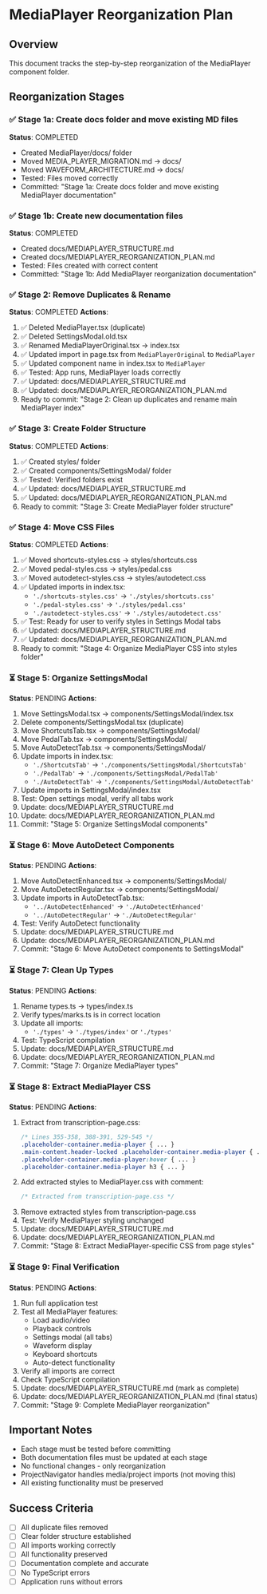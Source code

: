 # MediaPlayer Reorganization Plan

## Overview
This document tracks the step-by-step reorganization of the MediaPlayer component folder.

## Reorganization Stages

### ✅ Stage 1a: Create docs folder and move existing MD files
**Status**: COMPLETED
- Created MediaPlayer/docs/ folder
- Moved MEDIA_PLAYER_MIGRATION.md → docs/
- Moved WAVEFORM_ARCHITECTURE.md → docs/
- Tested: Files moved correctly
- Committed: "Stage 1a: Create docs folder and move existing MediaPlayer documentation"

### ✅ Stage 1b: Create new documentation files
**Status**: COMPLETED
- Created docs/MEDIAPLAYER_STRUCTURE.md
- Created docs/MEDIAPLAYER_REORGANIZATION_PLAN.md
- Tested: Files created with correct content
- Committed: "Stage 1b: Add MediaPlayer reorganization documentation"

### ✅ Stage 2: Remove Duplicates & Rename
**Status**: COMPLETED
**Actions**:
1. ✅ Deleted MediaPlayer.tsx (duplicate)
2. ✅ Deleted SettingsModal.old.tsx
3. ✅ Renamed MediaPlayerOriginal.tsx → index.tsx
4. ✅ Updated import in page.tsx from `MediaPlayerOriginal` to `MediaPlayer`
5. ✅ Updated component name in index.tsx to `MediaPlayer`
6. ✅ Tested: App runs, MediaPlayer loads correctly
7. ✅ Updated: docs/MEDIAPLAYER_STRUCTURE.md
8. ✅ Updated: docs/MEDIAPLAYER_REORGANIZATION_PLAN.md
9. Ready to commit: "Stage 2: Clean up duplicates and rename main MediaPlayer index"

### ✅ Stage 3: Create Folder Structure
**Status**: COMPLETED
**Actions**:
1. ✅ Created styles/ folder
2. ✅ Created components/SettingsModal/ folder
3. ✅ Tested: Verified folders exist
4. ✅ Updated: docs/MEDIAPLAYER_STRUCTURE.md
5. ✅ Updated: docs/MEDIAPLAYER_REORGANIZATION_PLAN.md
6. Ready to commit: "Stage 3: Create MediaPlayer folder structure"

### ✅ Stage 4: Move CSS Files
**Status**: COMPLETED
**Actions**:
1. ✅ Moved shortcuts-styles.css → styles/shortcuts.css
2. ✅ Moved pedal-styles.css → styles/pedal.css
3. ✅ Moved autodetect-styles.css → styles/autodetect.css
4. ✅ Updated imports in index.tsx:
   - `'./shortcuts-styles.css'` → `'./styles/shortcuts.css'`
   - `'./pedal-styles.css'` → `'./styles/pedal.css'`
   - `'./autodetect-styles.css'` → `'./styles/autodetect.css'`
5. ✅ Test: Ready for user to verify styles in Settings Modal tabs
6. ✅ Updated: docs/MEDIAPLAYER_STRUCTURE.md
7. ✅ Updated: docs/MEDIAPLAYER_REORGANIZATION_PLAN.md
8. Ready to commit: "Stage 4: Organize MediaPlayer CSS into styles folder"

### ⏳ Stage 5: Organize SettingsModal
**Status**: PENDING
**Actions**:
1. Move SettingsModal.tsx → components/SettingsModal/index.tsx
2. Delete components/SettingsModal.tsx (duplicate)
3. Move ShortcutsTab.tsx → components/SettingsModal/
4. Move PedalTab.tsx → components/SettingsModal/
5. Move AutoDetectTab.tsx → components/SettingsModal/
6. Update imports in index.tsx:
   - `'./ShortcutsTab'` → `'./components/SettingsModal/ShortcutsTab'`
   - `'./PedalTab'` → `'./components/SettingsModal/PedalTab'`
   - `'./AutoDetectTab'` → `'./components/SettingsModal/AutoDetectTab'`
7. Update imports in SettingsModal/index.tsx
8. Test: Open settings modal, verify all tabs work
9. Update: docs/MEDIAPLAYER_STRUCTURE.md
10. Update: docs/MEDIAPLAYER_REORGANIZATION_PLAN.md
11. Commit: "Stage 5: Organize SettingsModal components"

### ⏳ Stage 6: Move AutoDetect Components
**Status**: PENDING
**Actions**:
1. Move AutoDetectEnhanced.tsx → components/SettingsModal/
2. Move AutoDetectRegular.tsx → components/SettingsModal/
3. Update imports in AutoDetectTab.tsx:
   - `'../AutoDetectEnhanced'` → `'./AutoDetectEnhanced'`
   - `'../AutoDetectRegular'` → `'./AutoDetectRegular'`
4. Test: Verify AutoDetect functionality
5. Update: docs/MEDIAPLAYER_STRUCTURE.md
6. Update: docs/MEDIAPLAYER_REORGANIZATION_PLAN.md
7. Commit: "Stage 6: Move AutoDetect components to SettingsModal"

### ⏳ Stage 7: Clean Up Types
**Status**: PENDING
**Actions**:
1. Rename types.ts → types/index.ts
2. Verify types/marks.ts is in correct location
3. Update all imports:
   - `'./types'` → `'./types/index'` or `'./types'`
4. Test: TypeScript compilation
5. Update: docs/MEDIAPLAYER_STRUCTURE.md
6. Update: docs/MEDIAPLAYER_REORGANIZATION_PLAN.md
7. Commit: "Stage 7: Organize MediaPlayer types"

### ⏳ Stage 8: Extract MediaPlayer CSS
**Status**: PENDING
**Actions**:
1. Extract from transcription-page.css:
   ```css
   /* Lines 355-358, 388-391, 529-545 */
   .placeholder-container.media-player { ... }
   .main-content.header-locked .placeholder-container.media-player { ... }
   .placeholder-container.media-player:hover { ... }
   .placeholder-container.media-player h3 { ... }
   ```
2. Add extracted styles to MediaPlayer.css with comment:
   ```css
   /* Extracted from transcription-page.css */
   ```
3. Remove extracted styles from transcription-page.css
4. Test: Verify MediaPlayer styling unchanged
5. Update: docs/MEDIAPLAYER_STRUCTURE.md
6. Update: docs/MEDIAPLAYER_REORGANIZATION_PLAN.md
7. Commit: "Stage 8: Extract MediaPlayer-specific CSS from page styles"

### ⏳ Stage 9: Final Verification
**Status**: PENDING
**Actions**:
1. Run full application test
2. Test all MediaPlayer features:
   - Load audio/video
   - Playback controls
   - Settings modal (all tabs)
   - Waveform display
   - Keyboard shortcuts
   - Auto-detect functionality
3. Verify all imports are correct
4. Check TypeScript compilation
5. Update: docs/MEDIAPLAYER_STRUCTURE.md (mark as complete)
6. Update: docs/MEDIAPLAYER_REORGANIZATION_PLAN.md (final status)
7. Commit: "Stage 9: Complete MediaPlayer reorganization"

## Important Notes
- Each stage must be tested before committing
- Both documentation files must be updated at each stage
- No functional changes - only reorganization
- ProjectNavigator handles media/project imports (not moving this)
- All existing functionality must be preserved

## Success Criteria
- [ ] All duplicate files removed
- [ ] Clear folder structure established
- [ ] All imports working correctly
- [ ] All functionality preserved
- [ ] Documentation complete and accurate
- [ ] No TypeScript errors
- [ ] Application runs without errors